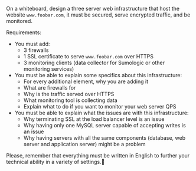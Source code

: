 On a whiteboard, design a three server web infrastructure that host the website ```www.foobar.com```, it must be secured, serve encrypted traffic, and be monitored.

Requirements:
- You must add:
	- 3 firewalls
	- 1 SSL certificate to serve ```www.foobar.com``` over HTTPS
	- 3 monitoring clients (data collector for Sumologic or other monitoring services)
- You must be able to explain some specifics about this infrastructure:
	- For every additional element, why you are adding it
	- What are firewalls for
	- Why is the traffic served over HTTPS
	- What monitoring tool is collecting data
	- Explain what to do if you want to monitor your web server QPS
- You must be able to explain what the issues are with this infrastructure:
	- Why terminating SSL at the load balancer level is an issue
	- Why having only one MySQL server capable of accepting writes is an issue
	- Why having servers with all the same components (database, web server and application server) might be a problem

Please, remember that everything must be written in English to further your technical ability in a variety of settings.
